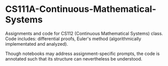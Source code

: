 # CS111A-Continuous-Mathematical-Systems
Assignments and code for CS112 (Continuous Mathematical Systems) class. Code includes: differential proofs, Euler's method (algorithmically implementated and analyzed).

Though notebooks may address assignment-specific prompts, the code is annotated such that its structure can nevertheless be understood.
